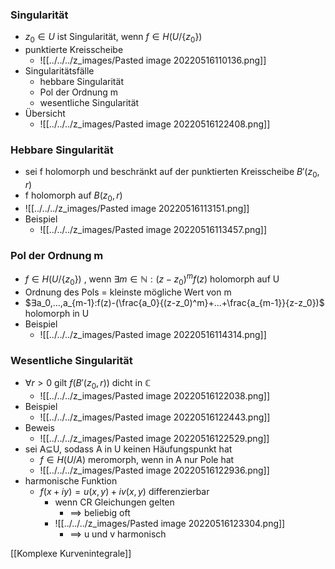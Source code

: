 ### Singularität
+ $z_0∈U$ ist Singularität, wenn $f∈H(U/\{z_0\})$
+ punktierte Kreisscheibe
	+ ![[../../../z_images/Pasted image 20220516110136.png]]
+ Singularitätsfälle 
	+ hebbare Singularität
	+ Pol der Ordnung m
	+ wesentliche Singularität
+ Übersicht
	+ ![[../../../z_images/Pasted image 20220516122408.png]]

### Hebbare Singularität
+ sei f holomorph und beschränkt auf der punktierten Kreisscheibe $B'(z_0,r)$
+ f holomorph auf $B(z_0,r)$
+ ![[../../../z_images/Pasted image 20220516113151.png]]
+ Beispiel
	+ ![[../../../z_images/Pasted image 20220516113457.png]]

### Pol der Ordnung m
+  $f∈H(U/\{z_0\})$ , wenn $∃m∈ℕ:(z-z_0)^mf(z)$ holomorph auf U
+  Ordnung des Pols = kleinste mögliche Wert von m
+  $∃a_0,...,a_{m-1}:f(z)-(\frac{a_0}{(z-z_0)^m}+...+\frac{a_{m-1}}{z-z_0})$ holomorph in U
+  Beispiel
	+  ![[../../../z_images/Pasted image 20220516114314.png]]

###  Wesentliche Singularität
+  $∀r>0$ gilt $f(B'(z_0,r))$ dicht in ℂ
	+  ![[../../../z_images/Pasted image 20220516122038.png]]
+ Beispiel
	+  ![[../../../z_images/Pasted image 20220516122443.png]]
+  Beweis
	+  ![[../../../z_images/Pasted image 20220516122529.png]]
+  sei A⊆U, sodass A in U keinen Häufungspunkt hat
	+ $f∈H(U/A)$ meromorph, wenn in A nur Pole hat
	+ ![[../../../z_images/Pasted image 20220516122936.png]]
+  harmonische Funktion
	+  $f(x+iy)=u(x,y)+iv(x,y)$ differenzierbar
		+ wenn CR Gleichungen gelten
			+ ==> beliebig oft
		+ ![[../../../z_images/Pasted image 20220516123304.png]]
			+ ==> u und v harmonisch

[[Komplexe Kurvenintegrale]]